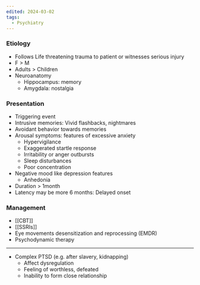```yaml
---
edited: 2024-03-02
tags:
  - Psychiatry
---
```

### Etiology
- Follows Life threatening trauma to patient or witnesses serious injury 
- F > M
- Adults > Children
- Neuroanatomy
	- Hippocampus: memory
	- Amygdala: nostalgia

### Presentation
- Triggering event
- Intrusive memories: Vivid flashbacks, nightmares
- Avoidant behavior towards memories
- Arousal symptoms: features of excessive anxiety
	- Hypervigilance
	- Exaggerated startle response 
	- Irritability or anger outbursts
	- Sleep disturbances
	- Poor concentration 
- Negative mood like depression features
	- Anhedonia
- Duration > 1month 
- Latency may be more 6 months: Delayed onset

### Management
- [[CBT]] 
- [[SSRIs]]
- Eye movements desensitization and reprocessing (EMDR)
- Psychodynamic therapy

---
- Complex PTSD (e.g. after slavery, kidnapping)
	- Affect dysregulation
	- Feeling of worthless, defeated
	- Inability to form close relationship 
